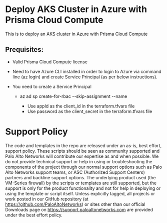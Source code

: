 # Deploy AKS Cluster in Azure with Prisma Cloud Compute
This is to deploy an AKS cluster in Azure with Prisma Cloud Compute

## Prequisites:
- Valid Prisma Cloud Compute license
- Need to have Azure CLI installed in order to login to Azure via command line (az login) and create Service Principal (as per below instructions).

- You need to create a Service Principal
    - az ad sp create-for-rbac --skip-assignment --name <service-principal-name>
        - Use appId as the client_id in the terraform.tfvars file
        - Use password as the client_secret in the terraform.tfvars file

# Support Policy
The code and templates in the repo are released under an as-is, best effort, support policy. These scripts should be seen as community supported and Palo Alto Networks will contribute our expertise as and when possible. We do not provide technical support or help in using or troubleshooting the components of the project through our normal support options such as Palo Alto Networks support teams, or ASC (Authorized Support Centers) partners and backline support options. The underlying product used (the VM-Series firewall) by the scripts or templates are still supported, but the support is only for the product functionality and not for help in deploying or using the template or script itself. Unless explicitly tagged, all projects or work posted in our GitHub repository (at https://github.com/PaloAltoNetworks) or sites other than our official Downloads page on https://support.paloaltonetworks.com are provided under the best effort policy.